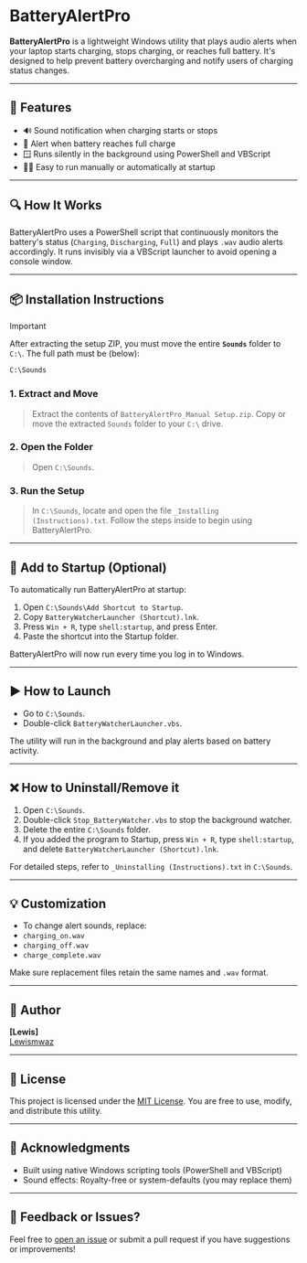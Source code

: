 # BatteryAlertPro

**BatteryAlertPro** is a lightweight Windows utility that plays audio alerts when your laptop starts charging, stops charging, or reaches full battery. It's designed to help prevent battery overcharging and notify users of charging status changes.

---

## 🔧 Features

- 🔊 Sound notification when charging starts or stops  
- 🔋 Alert when battery reaches full charge  
- 🪟 Runs silently in the background using PowerShell and VBScript  
- 🏃‍♂️ Easy to run manually or automatically at startup  

---

## 🔍 How It Works

BatteryAlertPro uses a PowerShell script that continuously monitors the battery's status (`Charging`, `Discharging`, `Full`) and plays `.wav` audio alerts accordingly. It runs invisibly via a VBScript launcher to avoid opening a console window.

---


## 📦 Installation Instructions

> [!Important]
> After extracting the setup ZIP, you must move the entire **`Sounds`** folder to `C:\`. The full path must be (below):

```Bash
C:\Sounds
``` 


### 1. Extract and Move

> Extract the contents of `BatteryAlertPro_Manual Setup.zip`.
> Copy or move the extracted `Sounds` folder to your `C:\` drive.

### 2. Open the Folder

> Open `C:\Sounds`.

### 3. Run the Setup

> In `C:\Sounds`, locate and open the file `_Installing (Instructions).txt`.
> Follow the steps inside to begin using BatteryAlertPro.

---

## 🚀 Add to Startup (Optional)

To automatically run BatteryAlertPro at startup:

1. Open `C:\Sounds\Add Shortcut to Startup`.
2. Copy `BatteryWatcherLauncher (Shortcut).lnk`.
3. Press `Win + R`, type `shell:startup`, and press Enter.
4. Paste the shortcut into the Startup folder.

BatteryAlertPro will now run every time you log in to Windows.

---



## ▶️ How to Launch

- Go to `C:\Sounds`.
- Double-click `BatteryWatcherLauncher.vbs`.

The utility will run in the background and play alerts based on battery activity.

---

## ❌ How to Uninstall/Remove it

1. Open `C:\Sounds`.
2. Double-click `Stop_BatteryWatcher.vbs` to stop the background watcher.
3. Delete the entire `C:\Sounds` folder.
4. If you added the program to Startup, press `Win + R`, type `shell:startup`, and delete `BatteryWatcherLauncher (Shortcut).lnk`.

For detailed steps, refer to `_Uninstalling (Instructions).txt` in `C:\Sounds`.

---



## 💡 Customization

- To change alert sounds, replace:
- `charging_on.wav`
- `charging_off.wav`
- `charge_complete.wav`

Make sure replacement files retain the same names and `.wav` format.

---

## 👤 Author

**[Lewis]**  
[Lewismwaz](https://github.com/Lewismwaz)

---

## 📄 License

This project is licensed under the [MIT License](LICENSE). You are free to use, modify, and distribute this utility.

---

## 🙏 Acknowledgments

- Built using native Windows scripting tools (PowerShell and VBScript)
- Sound effects: Royalty-free or system-defaults (you may replace them)

---

## 💬 Feedback or Issues?

Feel free to [open an issue](https://github.com/Lewismwaz/BatteryAlertPro/issues) or submit a pull request if you have suggestions or improvements!

